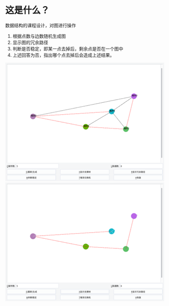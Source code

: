 # 这是什么？
数据结构的课程设计，对图进行操作
1. 根据点数与边数随机生成图
2. 显示图的冗余路径
3. 判断是否稳定，即某一点去掉后，剩余点是否在一个图中
4. 上述回答为否，指出哪个点去掉后会造成上述结果。

![刚生成时](img/init.png)
![支撑子树](img/zhicheng.png)

